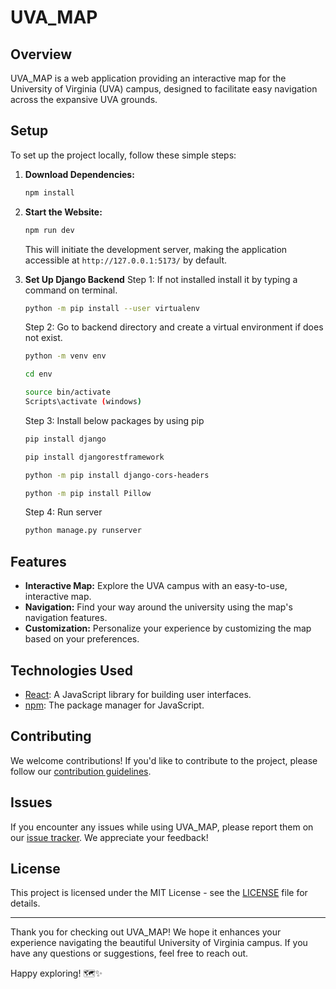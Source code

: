 # UVA_MAP

## Overview

UVA_MAP is a web application providing an interactive map for the University of Virginia (UVA) campus, designed to facilitate easy navigation across the expansive UVA grounds.

## Setup

To set up the project locally, follow these simple steps:

1. **Download Dependencies:**
    ```bash
    npm install
    ```

2. **Start the Website:**
    ```bash
    npm run dev
    ```
   This will initiate the development server, making the application accessible at `http://127.0.0.1:5173/` by default.

3. **Set Up Django Backend**
    Step 1: If not installed install it by typing a command on terminal.
    ```bash
    python -m pip install --user virtualenv
    ```
    Step 2: Go to backend directory and create a virtual environment if does not exist. 
    ```bash
    python -m venv env
    ```
    ```bash
    cd env
    ```
    ```bash
    source bin/activate
    Scripts\activate (windows)
    ```
    Step 3: Install below packages by using pip
    ```bash
    pip install django
    ```
    ```bash
    pip install djangorestframework
    ```
    ```bash
    python -m pip install django-cors-headers
    ```
    ```bash
    python -m pip install Pillow
    ```
    Step 4: Run server
    ```bash
    python manage.py runserver
    ```

## Features

- **Interactive Map:** Explore the UVA campus with an easy-to-use, interactive map.
- **Navigation:** Find your way around the university using the map's navigation features.
- **Customization:** Personalize your experience by customizing the map based on your preferences.

## Technologies Used

- [React](https://reactjs.org/): A JavaScript library for building user interfaces.
- [npm](https://www.npmjs.com/): The package manager for JavaScript.

## Contributing

We welcome contributions! If you'd like to contribute to the project, please follow our [contribution guidelines](CONTRIBUTING.md).

## Issues

If you encounter any issues while using UVA_MAP, please report them on our [issue tracker](https://github.com/yourusername/UVA_MAP/issues). We appreciate your feedback!

## License

This project is licensed under the MIT License - see the [LICENSE](LICENSE) file for details.

---

Thank you for checking out UVA_MAP! We hope it enhances your experience navigating the beautiful University of Virginia campus. If you have any questions or suggestions, feel free to reach out.

Happy exploring! 🗺️✨
